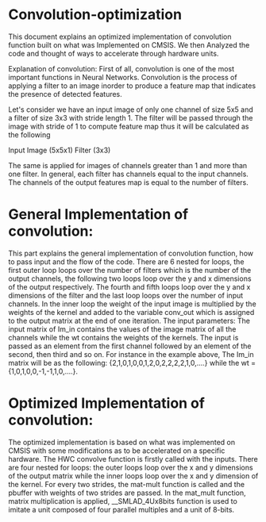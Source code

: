 # Convolution-optimization

 
This document explains an optimized implementation of convolution function built on what was Implemented on CMSIS. We then  Analyzed the code and thought of ways to accelerate through hardware units.

Explanation of convolution:
 First of all, convolution is one of the most important functions in Neural Networks. Convolution is the process of applying a filter to an image inorder to produce a feature map that indicates the presence of detected features.

Let's consider we have an input image of only one channel of size 5x5 and a filter of size 3x3 with stride length 1. The filter will be passed  through the image with stride of 1 to compute feature map thus it will be calculated as the following

Input Image (5x5x1)                 Filter (3x3)
                              
 
     
The same is applied for images of channels greater than 1 and more than one filter. In general, each filter has channels equal to the input channels. The channels of the output features map is equal  to the number of filters.
 
 
# General Implementation of convolution:

This part explains the general implementation of convolution function, how to pass input and the flow of the code.
There are 6 nested for loops, the first outer loop loops over the number of filters which is the number of the output channels, the following two loops loop over the y and x dimensions of the output respectively. The fourth and fifth loops loop over the y and x dimensions of the filter and the last loop loops over the number of input channels. In the inner loop the weight of the input image is multiplied by the weights of the kernel and added to the variable conv_out  which is assigned to the output matrix at the end of one iteration.
The input parameters:
The input matrix of Im_in contains the values of the image matrix of all the channels while the wt contains the weights of the kernels. The input is passed as an element from the first channel followed by an element of the second, then third and so on.
For instance in the example above, The Im_in matrix will be as the following: {2,1,0,1,0,0,1,2,0,2,2,2,2,1,0,....}  while the wt = {1,0,1,0,0,-1,-1,1,0,....}.
 
# Optimized Implementation of convolution:
The optimized implementation is based on what was implemented on CMSIS with some modifications as to be accelerated on a specific hardware. The HWC convolve function is firstly called with the inputs. There are four nested for loops: the outer loops loop over the x and y dimensions of the output matrix while the inner loops loop over the x and y dimension of the kernel. For every two strides, the mat-mult function is called and the pbuffer with weights of two strides are passed. 
In the mat_mult function, matrix multiplication is applied, __SMLAD_4Ux8bits
 function is used to imitate a unit composed of four parallel multiples and a unit of 8-bits.
 
 
 
 
 
 
 
